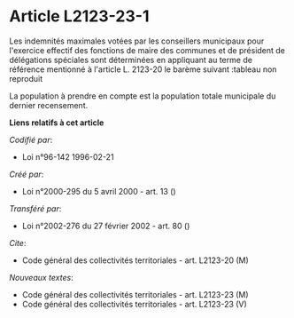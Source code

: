 # Article L2123-23-1

Les indemnités maximales votées par les conseillers municipaux pour l'exercice effectif des fonctions de maire des communes
et de président de délégations spéciales sont déterminées en appliquant au terme de référence mentionné à l'article L.
2123-20 le barème suivant :tableau non reproduit

La population à prendre en compte est la population totale municipale du dernier recensement.

**Liens relatifs à cet article**

_Codifié par_:

  - Loi n°96-142 1996-02-21

_Créé par_:

  - Loi n°2000-295 du 5 avril 2000 - art. 13 ()

_Transféré par_:

  - Loi n°2002-276 du 27 février 2002 - art. 80 ()

_Cite_:

  - Code général des collectivités territoriales - art. L2123-20 (M)

_Nouveaux textes_:

  - Code général des collectivités territoriales - art. L2123-23 (M)
  - Code général des collectivités territoriales - art. L2123-23 (V)
